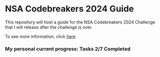 # NSA Codebreakers 2024 Guide
This repository will host a guide for the NSA Codebreakers 2024 Challenge that I will release after the challenge is over.

To see more information, click [here](https://nsa-codebreaker.org/home)

### My personal current progress: Tasks 2/7 Completed
